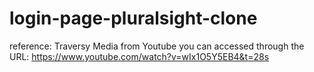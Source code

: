 # login-page-pluralsight-clone

reference: Traversy Media from Youtube you can accessed through the URL: https://www.youtube.com/watch?v=wIx1O5Y5EB4&t=28s
 

